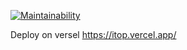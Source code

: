 [![Maintainability](https://api.codeclimate.com/v1/badges/f1a2d6fd4fa5b9bf22e4/maintainability)](https://codeclimate.com/github/portal-x/itop/maintainability)

Deploy on versel https://itop.vercel.app/